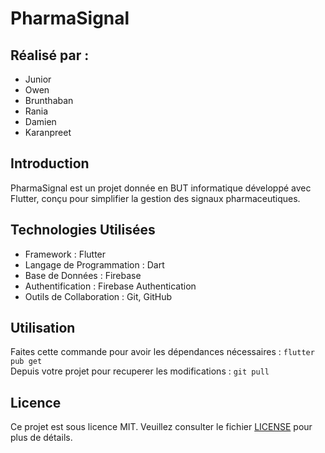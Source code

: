# PharmaSignal

## Réalisé par :
- Junior
- Owen
- Brunthaban
- Rania
- Damien
- Karanpreet

## Introduction

PharmaSignal est un projet donnée en BUT informatique développé avec Flutter, conçu pour simplifier la gestion des signaux pharmaceutiques.

## Technologies Utilisées

- Framework : Flutter
- Langage de Programmation : Dart
- Base de Données : Firebase
- Authentification : Firebase Authentication
- Outils de Collaboration : Git, GitHub

## Utilisation

Faites cette commande pour avoir les dépendances nécessaires : ```flutter pub get``` <br>
Depuis votre projet pour recuperer les modifications : ```git pull``` <br>

## Licence

Ce projet est sous licence MIT. Veuillez consulter le fichier [LICENSE](LICENSE) pour plus de détails.

